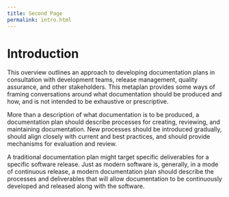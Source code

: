 ```yaml
---
title: Second Page
permalink: intro.html
---
```


# Introduction
This overview outlines an approach to developing documentation plans in consultation with development teams, release management, quality assurance, and other stakeholders. This metaplan provides some ways of framing conversations around what documentation should be produced and how, and is not intended to be exhaustive or prescriptive. 

More than a description of what documentation is to be produced, a documentation plan should describe  processes for creating, reviewing, and maintaining documentation. New processes should be introduced gradually, should align closely with current and best practices, and should provide mechanisms for evaluation and review. 

A traditional documentation plan might target specific deliverables for a specific software release. Just as modern software is, generally, in a mode of continuous release, a modern documentation plan should describe the processes and deliverables that will allow documentation to be continuously developed and released along with the software.
